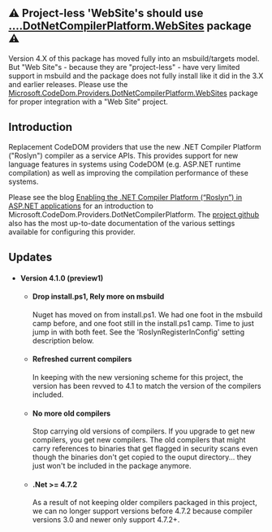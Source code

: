 ## :warning: Project-less 'WebSite's should use [....DotNetCompilerPlatform.WebSites](https://www.nuget.org/packages/Microsoft.CodeDom.Providers.DotNetCompilerPlatform.WebSites) package :warning:
Version 4.X of this package has moved fully into an msbuild/targets model. But "Web Site"s - because they are "project-less" - have very limited support in msbuild and the package does not fully install like it did in the 3.X and earlier releases. Please use the [Microsoft.CodeDom.Providers.DotNetCompilerPlatform.WebSites](https://www.nuget.org/packages/Microsoft.CodeDom.Providers.DotNetCompilerPlatform.WebSites) package for proper integration with a "Web Site" project.

## Introduction
Replacement CodeDOM providers that use the new .NET Compiler Platform ("Roslyn") compiler as a service APIs. This provides support for new language features in systems using CodeDOM (e.g. ASP.NET runtime compilation) as well as improving the compilation performance of these systems.

Please see the blog [Enabling the .NET Compiler Platform (“Roslyn”) in ASP.NET applications](https://blogs.msdn.microsoft.com/webdev/2014/05/12/enabling-the-net-compiler-platform-roslyn-in-asp-net-applications/) 
for an introduction to Microsoft.CodeDom.Providers.DotNetCompilerPlatform. The [project github](https://github.com/aspnet/RoslynCodeDomProvider) also has the most up-to-date documentation of the various settings available for configuring this provider.

## Updates
+ #### Version 4.1.0 (preview1)
    - #### Drop install.ps1, Rely more on msbuild
        Nuget has moved on from install.ps1. We had one foot in the msbuild camp before, and one foot still in the install.ps1 camp. Time to just jump in with both feet. See the 'RoslynRegisterInConfig' setting description below.

    - #### Refreshed current compilers
        In keeping with the new versioning scheme for this project, the version has been revved to 4.1 to match the version of the compilers included.

    - #### No more old compilers
        Stop carrying old versions of compilers. If you upgrade to get new compilers, you get new compilers. The old compilers that might carry references to binaries that get flagged in security scans even though the binaries don't get copied to the ouput directory... they just won't be included in the package anymore.

    - #### .Net >= 4.7.2
        As a result of not keeping older compilers packaged in this project, we can no longer support versions before 4.7.2 because compiler versions 3.0 and newer only support 4.7.2+.

